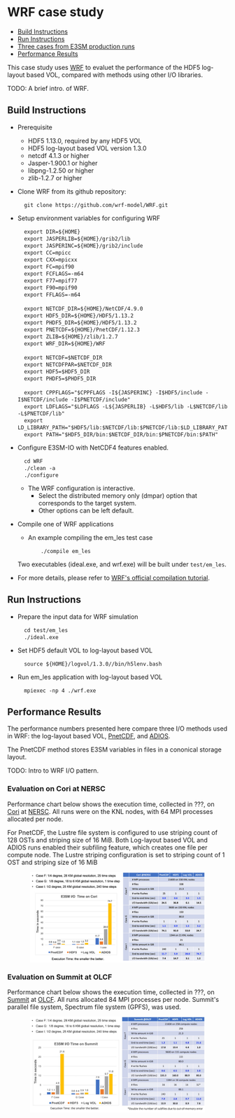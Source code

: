 # WRF case study

* [Build Instructions](#build-instructions)
* [Run Instructions](#run-instructions)
* [Three cases from E3SM production runs](#three-cases-from-e3sm-production-runs)
* [Performance Results](#performance-results)

This case study uses [WRF](https://github.com/Parallel-NetCDF/E3SM-IO) to evaluet the
performance of the HDF5 log-layout based VOL, compared with methods using other I/O libraries.

TODO: A brief intro. of WRF.

## Build Instructions
* Prerequisite
  + HDF5 1.13.0, required by any HDF5 VOL
  + HDF5 log-layout based VOL version 1.3.0
  + netcdf 4.1.3 or higher
  + Jasper-1.900.1 or higher
  + libpng-1.2.50 or higher
  + zlib-1.2.7 or higher
* Clone WRF from its github repository:
  ```
    git clone https://github.com/wrf-model/WRF.git
  ```  
* Setup environment variables for configuring WRF
  ```
    export DIR=${HOME}
    export JASPERLIB=${HOME}/grib2/lib
    export JASPERINC=${HOME}/grib2/include
    export CC=mpicc
    export CXX=mpicxx
    export FC=mpif90
    export FCFLAGS=-m64
    export F77=mpif77
    export F90=mpif90
    export FFLAGS=-m64

    export NETCDF_DIR=${HOME}/NetCDF/4.9.0
    export HDF5_DIR=${HOME}/HDF5/1.13.2
    export PHDF5_DIR=${HOME}/HDF5/1.13.2
    export PNETCDF=${HOME}/PnetCDF/1.12.3
    export ZLIB=${HOME}/zlib/1.2.7
    export WRF_DIR=${HOME}/WRF

    export NETCDF=$NETCDF_DIR
    export NETCDFPAR=$NETCDF_DIR
    export HDF5=$HDF5_DIR
    export PHDF5=$PHDF5_DIR

    export CPPFLAGS="$CPPFLAGS -I${JASPERINC} -I$HDF5/include -I$NETCDF/include -I$PNETCDF/include"
    export LDFLAGS="$LDFLAGS -L${JASPERLIB} -L$HDF5/lib -L$NETCDF/lib -L$PNETCDF/lib"
    export LD_LIBRARY_PATH="$HDF5/lib:$NETCDF/lib:$PNETCDF/lib:$LD_LIBRARY_PATH"
    export PATH="$HDF5_DIR/bin:$NETCDF_DIR/bin:$PNETCDF/bin:$PATH"
  ```
* Configure E3SM-IO with NetCDF4 features enabled.
  ```
    cd WRF
    ./clean -a
    ./configure
  ```
  + The WRF configuration is interactive.
    + Select the distributed memory only (dmpar) option that corresponds to the target system.
    + Other options can be left default.
* Compile one of WRF applications  
    + An example compiling the em_les test case
      ```
          ./compile em_les
      ```
    Two executables (ideal.exe, and wrf.exe) will be built under `test/em_les`.

* For more details, please refer to [WRF's official compilation tutorial](https://www2.mmm.ucar.edu/wrf/OnLineTutorial/compilation_tutorial.php?fbclid=IwAR3GIOcbAA4rwEjYAeeFDbaywNm4UvHz3CbeXtJbJRIaS9OF03BP5wfX-u8).

## Run Instructions
* Prepare the input data for WRF simulation
  ```
    cd test/em_les
    ./ideal.exe
  ```
* Set HDF5 default VOL to log-layout based VOL
  ```
    source ${HOME}/logvol/1.3.0//bin/h5lenv.bash
  ```
* Run em_les application with log-layout based VOL
  ```
    mpiexec -np 4 ./wrf.exe
  ```

## Performance Results
The performance numbers presented here compare three I/O methods used in WRF:
the log-layout based VOL, [PnetCDF](https://github.com/Parallel-NetCDF/PnetCDF),
and [ADIOS](https://github.com/ornladios/ADIOS2).

The PnetCDF method stores E3SM variables in files in a cononical storage layout.

TODO: Intro to WRF I/O pattern.

### Evaluation on Cori at NERSC
Performance chart below shows the execution time, collected in ???, on
[Cori](https://docs.nersc.gov/systems/cori/) at [NERSC](https://www.nersc.gov).
All runs were on the KNL nodes, with 64 MPI processes allocated per node.

For PnetCDF, the Lustre file system is configured to use striping count of 128 OSTs
and striping size of 16 MiB.
Both Log-layout based VOL and ADIOS runs enabled their subfiling feature, which
creates one file per compute node.
The Lustre striping configuration is set to striping count of 1 OST and striping
size of 16 MiB

<p align="center">
<img align="center" src="e3sm_cori_wr.jpg" alt="Performance of E3SM-IO on Cori" width="400">
</p>

### Evaluation on Summit at OLCF
Performance chart below shows the execution time, collected in ???, on
[Summit](https://www.olcf.ornl.gov/summit/) at [OLCF](https://www.olcf.ornl.gov/).
All runs allocated 84 MPI processes per node.
Summit's parallel file system, Spectrum file system (GPFS), was used.

<p align="center">
<img align="center" src="e3sm_summit_wr.jpg" alt="Performance of E3SM-IO on Summit" width="400">
</p>
